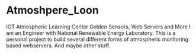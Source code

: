 # Atmoshpere_Loon
IOT Atmospheric Learning Center Golden Sensors, Web Servers and More
I am an Engineer with National Renewable Energy Laboratory.   This is a personal project to build several different forms of 
atmospheric monitoring based webservers.  And maybe other stuff.
